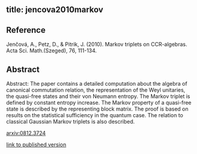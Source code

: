 title: jencova2010markov
---


## Reference

Jenčová, A., Petz, D., & Pitrik, J. (2010). Markov triplets on CCR-algebras. Acta Sci. Math.(Szeged), 76, 111-134.


## Abstract 

Abstract:  The paper contains a detailed computation about the algebra of canonical
commutation relation, the representation of the Weyl unitaries, the quasi-free
states and their von Neumann entropy. The Markov triplet is defined by constant
entropy increase. The Markov property of a quasi-free state is described by the
representing block matrix. The proof is based on results on the statistical
sufficiency in the quantum case. The relation to classical Gaussian Markov
triplets is also described.

    

[arxiv:0812.3724](https://arxiv.org/abs/0812.3724)

[link to published version](http://citeseerx.ist.psu.edu/viewdoc/download?doi=10.1.1.220.744&rep=rep1&type=pdf)


